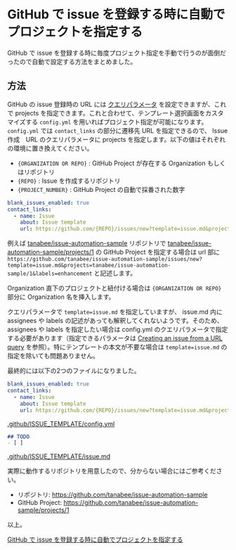 # GitHub で issue を登録する時に自動でプロジェクトを指定する

GitHub で issue を登録する時に毎度プロジェクト指定を手動で行うのが面倒だったので自動で設定する方法をまとめました。

## 方法

GitHub の issue 登録時の URL には [クエリパラメータ](https://docs.github.com/en/issues/tracking-your-work-with-issues/creating-an-issue#creating-an-issue-from-a-url-query) を設定できますが、これで projects を指定できます。これと合わせて、テンプレート選択画面をカスタマイズする `config.yml` を用いればプロジェクト指定が可能になります。`config.yml` では `contact_links` の部分に遷移先 URL を指定できるので、 Issue 作成　URL のクエリパラメータに projects を指定します。以下の値はそれぞれの環境に置き換えてください。

- `{ORGANIZATION OR REPO}` : GitHub Project が存在する Organization もしくはリポジトリ
- `{REPO}` : Issue を作成するリポジトリ
- `{PROJECT_NUMBER}` : GitHub Project の自動で採番された数字

```yaml:.github/ISSUE_TEMPLATE/config.yml
blank_issues_enabled: true
contact_links:
  - name: Issue
    about: Issue template
    url: https://github.com/{REPO}/issues/new?template=issue.md&projects={ORGANIZATION OR REPO}/{PROJECT_NUMBER}&labels=enhancement
```

例えば [tanabee/issue-automation-sample](https://github.com/tanabee/issue-automation-sample) リポジトリで [tanabee/issue-automation-sample/projects/1](https://github.com/tanabee/issue-automation-sample/projects/1) の GitHub Project を指定する場合は url 部に `https://github.com/tanabee/issue-automation-sample/issues/new?template=issue.md&projects=tanabee/issue-automation-sample/1&labels=enhancement` と記述します。

Organization 直下のプロジェクトと紐付ける場合は `{ORGANIZATION OR REPO}` 部分に Organization 名を挿入します。

クエリパラメータで `template=issue.md` を指定していますが、 issue.md 内に assignees や labels の記述があっても解釈してくれないようです。そのため、 assignees や labels を指定したい場合は config.yml のクエリパラメータで指定する必要があります（指定できるパラメータは [Creating an issue from a URL query](https://docs.github.com/en/issues/tracking-your-work-with-issues/creating-an-issue#creating-an-issue-from-a-url-query) を参照）。特にテンプレートの本文が不要な場合は `template=issue.md` の指定を除いても問題ありません。

最終的には以下の2つのファイルになりました。

```yaml:.github/ISSUE_TEMPLATE/config.yml
blank_issues_enabled: true
contact_links:
  - name: Issue
    about: Issue template
    url: https://github.com/{REPO}/issues/new?template=issue.md&projects={ORGANIZATION OR REPO}/{PROJECT_NUMBER}&labels=enhancement
```

[.github/ISSUE_TEMPLATE/config.yml](https://github.com/tanabee/issue-automation-sample/blob/main/.github/ISSUE_TEMPLATE/config.yml)

```md:.github/ISSUE_TEMPLATE/issue.md
## TODO
- [ ] 
```

[.github/ISSUE_TEMPLATE/issue.md](https://github.com/tanabee/issue-automation-sample/blob/main/.github/ISSUE_TEMPLATE/issue.md)

実際に動作するリポジトリを用意したので、分からない場合にはご参考ください。

- リポジトリ: https://github.com/tanabee/issue-automation-sample
- GitHub Project: https://github.com/tanabee/issue-automation-sample/projects/1

以上。

[GitHub で issue を登録する時に自動でプロジェクトを指定する](https://qita.com/tanabee/items/bb8817cf683fc35f0b05)